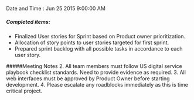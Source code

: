 Date and Time : Jun 25 2015  9:00:00 AM

##### Completed items:
* Finalized User stories for Sprint based on Product owner prioritization.
* Allocation of story points to user stories targeted for first sprint. 
* Prepared sprint backlog with all possible tasks in accordance to each user story. 

#####Meeting Notes
2. All team members must follow US digital service playbook checklist standards. Need to provide evidence as required.
3. All web interfaces must be approved by Product Owner before starting development.
4. Please escalate any roadblocks immediately as this is time critical project.
